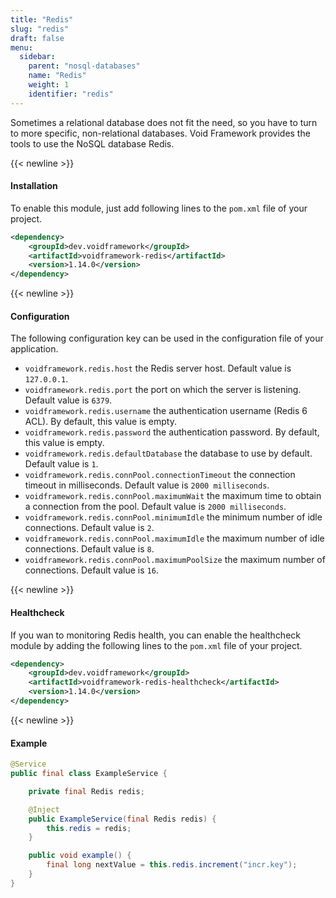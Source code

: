 ```yaml
---
title: "Redis"
slug: "redis"
draft: false
menu:
  sidebar:
    parent: "nosql-databases"
    name: "Redis"
    weight: 1
    identifier: "redis"
---
```


Sometimes a relational database does not fit the need, so you have to turn to more specific, non-relational databases. Void Framework provides the tools to use the NoSQL database Redis.



{{< newline >}}
#### Installation

To enable this module, just add following lines to the `pom.xml` file of your project.

```xml
<dependency>
    <groupId>dev.voidframework</groupId>
    <artifactId>voidframework-redis</artifactId>
    <version>1.14.0</version>
</dependency>
```



{{< newline >}}
#### Configuration

The following configuration key can be used in the configuration file of your application.

* `voidframework.redis.host` the Redis server host. Default value is `127.0.0.1`.
* `voidframework.redis.port` the port on which the server is listening. Default value is `6379`.
* `voidframework.redis.username` the authentication username (Redis 6 ACL). By default, this value is empty.
* `voidframework.redis.password` the authentication password. By default, this value is empty.
* `voidframework.redis.defaultDatabase` the database to use by default. Default value is `1`.
* `voidframework.redis.connPool.connectionTimeout` the connection timeout in milliseconds. Default value is `2000 milliseconds`.
* `voidframework.redis.connPool.maximumWait` the maximum time to obtain a connection from the pool.  Default value is `2000 milliseconds`.
* `voidframework.redis.connPool.minimumIdle` the minimum number of idle connections. Default value is `2`.
* `voidframework.redis.connPool.maximumIdle` the maximum number of idle connections. Default value is `8`.
* `voidframework.redis.connPool.maximumPoolSize` the maximum number of connections. Default value is `16`.



{{< newline >}}
#### Healthcheck

If you wan to monitoring Redis health, you can enable the healthcheck module by adding the following lines to the `pom.xml` file of your project.

```xml
<dependency>
    <groupId>dev.voidframework</groupId>
    <artifactId>voidframework-redis-healthcheck</artifactId>
    <version>1.14.0</version>
</dependency>
```



{{< newline >}}
#### Example

```java
@Service
public final class ExampleService {

    private final Redis redis;

    @Inject
    public ExampleService(final Redis redis) {
        this.redis = redis;
    }

    public void example() {
        final long nextValue = this.redis.increment("incr.key");
    }
}
```
